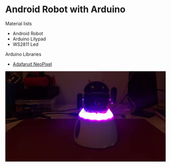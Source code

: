 Android Robot with Arduino
===

Material lists

- Android Robot
- Arduino Lilypad
- WS2811 Led

Arduino Libraries

 - [Adafaruit NeoPixel](https://github.com/adafruit/Adafruit_NeoPixel)


![demo.jpg](demo.jpg)
